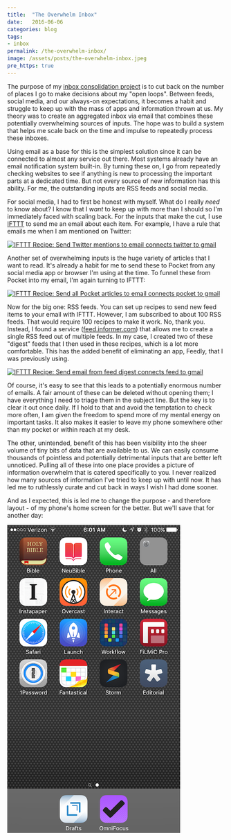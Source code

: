 ```yaml
---
title:  "The Overwhelm Inbox"
date:   2016-06-06
categories: blog
tags:
- inbox
permalink: /the-overwhelm-inbox/
image: /assets/posts/the-overwhelm-inbox.jpeg
pre_https: true
---
```

The purpose of my [inbox consolidation project](http://joebuhlig.com/inbox-consolidation/) is to cut back on the number of places I go to make decisions about my "open loops". Between feeds, social media, and our always-on expectations, it becomes a habit and struggle to keep up with the mass of apps and information thrown at us. My theory was to create an aggregated inbox via email that combines these potentially overwhelming sources of inputs. The hope was to build a system that helps me scale back on the time and impulse to repeatedly process these inboxes.
<!--more-->

Using email as a base for this is the simplest solution since it can be connected to almost any service out there. Most systems already have an email notification system built-in. By turning these on, I go from repeatedly checking websites to see if anything is new to processing the important parts at a dedicated time. But not every source of new information has this ability. For me, the outstanding inputs are RSS feeds and social media.

For social media, I had to first be honest with myself. What do I really _need_ to know about? I know that I _want_ to keep up with more than I should so I'm immediately faced with scaling back. For the inputs that make the cut, I use [IFTTT](https://ifttt.com) to send me an email about each item. For example, I have a rule that emails me when I am mentioned on Twitter:

<a href="https://ifttt.com/view_embed_recipe/425773-send-twitter-mentions-to-email" target = "_blank" class="embed_recipe embed_recipe-l_30" id= "embed_recipe-425773"><img src= 'https://ifttt.com/recipe_embed_img/425773' alt="IFTTT Recipe: Send Twitter mentions to email connects twitter to gmail" width="370px" style="max-width:100%"/></a><script async type="text/javascript" src= "//ifttt.com/assets/embed_recipe.js"></script>

Another set of overwhelming inputs is the huge variety of articles that I want to read. It's already a habit for me to send these to Pocket from any social media app or browser I'm using at the time. To funnel these from Pocket into my email, I'm again turning to IFTTT:

<a href="https://ifttt.com/view_embed_recipe/425768-send-all-pocket-articles-to-email" target = "_blank" class="embed_recipe embed_recipe-l_33" id= "embed_recipe-425768"><img src= 'https://ifttt.com/recipe_embed_img/425768' alt="IFTTT Recipe: Send all Pocket articles to email connects pocket to gmail" width="370px" style="max-width:100%"/></a><script async type="text/javascript" src= "//ifttt.com/assets/embed_recipe.js"></script>

Now for the big one: RSS feeds. You can set up recipes to send new feed items to your email with IFTTT. However, I am subscribed to about 100 RSS feeds. That would require 100 recipes to make it work. No, thank you. Instead, I found a service ([feed.informer.com](http://feed.informer.com)) that allows me to create a single RSS feed out of multiple feeds. In my case, I created two of these "digest" feeds that I then used in these recipes, which is a lot more comfortable. This has the added benefit of eliminating an app, Feedly, that I was previously using.

<a href="https://ifttt.com/view_embed_recipe/425763-send-email-from-feed-digest" target = "_blank" class="embed_recipe embed_recipe-l_27" id= "embed_recipe-425763"><img src= 'https://ifttt.com/recipe_embed_img/425763' alt="IFTTT Recipe: Send email from feed digest connects feed to gmail" width="370px" style="max-width:100%"/></a><script async type="text/javascript" src= "//ifttt.com/assets/embed_recipe.js"></script>

Of course, it's easy to see that this leads to a potentially enormous number of emails.  A fair amount of these can be deleted without opening them; I have everything I need to triage them in the subject line. But the key is to clear it out once daily. If I hold to that and avoid the temptation to check more often, I am given the freedom to spend more of my mental energy on important tasks. It also makes it easier to leave my phone somewhere other than my pocket or within reach at my desk.

The other, unintended, benefit of this has been visibility into the sheer volume of tiny bits of data that are available to us. We can easily consume thousands of pointless and potentially detrimental inputs that are better left unnoticed. Pulling all of these into one place provides a picture of information overwhelm that is catered specifically to you. I never realized how many sources of information I've tried to keep up with until now. It has led me to ruthlessly curate and cut back in ways I wish I had done sooner.

And as I expected, this is led me to change the purpose - and therefore layout - of my phone's home screen for the better. But we'll save that for another day:

<img class="center-image post-image-tiny" src="/assets/posts_extra/the-overwhelm-inbox/home_screen.png" />